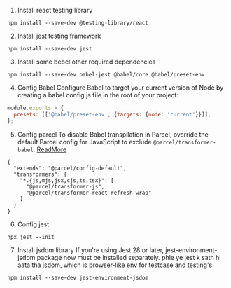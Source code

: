 

1. Install react testing library
````shell
npm install --save-dev @testing-library/react
````

2. Install jest testing framework
````shell
npm install --save-dev jest
````

3. Install some bebel other required dependencies
````shell
npm install --save-dev babel-jest @babel/core @babel/preset-env
````

4. Config Babel
Configure Babel to target your current version of Node by creating a babel.config.js file in the root of your project:

````babel.config.js
module.exports = {
  presets: [['@babel/preset-env', {targets: {node: 'current'}}]],
};
````

5. Config parcel
To disable Babel transpilation in Parcel, override the default Parcel config for JavaScript to exclude `@parcel/transformer-babel`.
[ReadMore](https://parceljs.org/languages/javascript/#babel)

````.parcelrc
{
  "extends": "@parcel/config-default",
  "transformers": {
    "*.{js,mjs,jsx,cjs,ts,tsx}": [
      "@parcel/transformer-js",
      "@parcel/transformer-react-refresh-wrap"
    ]
  }
}
````

6. Config jest 

````shell
npx jest --init
````

7. Install jsdom library
If you're using Jest 28 or later, jest-environment-jsdom package now must be installed separately. phle ye jest k sath hi aata tha jsdom, which is browser-like env for testcase and testing's

````shell
npm install --save-dev jest-environment-jsdom
````